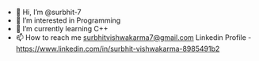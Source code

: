 - 👋 Hi, I’m @surbhit-7
- 👀 I’m interested in Programming
- 🌱 I’m currently learning C++
- 📫 How to reach me surbhitvishwakarma7@gmail.com
     Linkedin Profile - https://www.linkedin.com/in/surbhit-vishwakarma-8985491b2

<!---
surbhit-7/surbhit-7 is a ✨ special ✨ repository because its `README.md` (this file) appears on your GitHub profile.
You can click the Preview link to take a look at your changes.
--->
